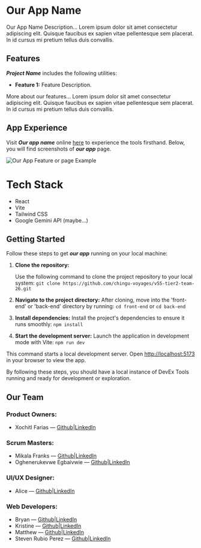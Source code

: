 # Our App Name

Our App Name Description... Lorem ipsum dolor sit amet consectetur adipiscing elit. Quisque faucibus ex sapien vitae pellentesque sem placerat. In id cursus mi pretium tellus duis convallis. 

## Features

***Project Name*** includes the following utilities:

- **Feature 1:** Feature Description.

More about our features... Lorem ipsum dolor sit amet consectetur adipiscing elit. Quisque faucibus ex sapien vitae pellentesque sem placerat. In id cursus mi pretium tellus duis convallis. 

## App Experience

Visit ***Our app name*** online [here](https://github.com/chingu-voyages/v55-tier2-team-26) to experience the tools firsthand. Below, you will find screenshots of ***our app*** page.

![Our App Feature or page Example ](https://media.tenor.com/sbfBfp3FeY8AAAAj/oia-uia.gif)

# Tech Stack

- React
- Vite
- Tailwind CSS
- Google Gemini API (maybe...)

## Getting Started

Follow these steps to get ***our app*** running on your local machine:

1. **Clone the repository:**

   Use the following command to clone the project repository to your local system: 
   `git clone https://github.com/chingu-voyages/v55-tier2-team-26.git` 
   
2. **Navigate to the project directory:**
After cloning, move into the 'front-end' or 'back-end' directory by running: `cd front-end` or `cd back-end`

3. **Install dependencies:**
Install the project's dependencies to ensure it runs smoothly: `npm install`

4. **Start the development server:**
Launch the application in development mode with Vite: `npm run dev`  

This command starts a local development server. Open [http://localhost:5173](http://localhost:5173) in your browser to view the app.

By following these steps, you should have a local instance of DevEx Tools running and ready for development or exploration.

## Our Team

### Product Owners:
- Xochitl Farias — [Github](https://github.com/xochfa)|[LinkedIn](https://www.linkedin.com/in/xfarias-scrum-master/)

### Scrum Masters:
- Mikala Franks — [Github](https://github.com/mikalafranks)|[LinkedIn](https://www.linkedin.com/in/mikala-franks-8b21b52a3/)
- Oghenerukevwe Egbaivwie — [Github](https://github.com/chingu-voyages/v55-tier2-team-26)|[LinkedIn](https://www.linkedin.com/)

### UI/UX Designer: 
- Alice — [Github](https://github.com/chingu-voyages/v55-tier2-team-26)|[LinkedIn](https://www.linkedin.com/)

### Web Developers: 
- Bryan — [Github](https://github.com/chingu-voyages/v55-tier2-team-26)|[LinkedIn](https://www.linkedin.com/)
- Kristine — [Github](https://github.com/chingu-voyages/v55-tier2-team-26)|[LinkedIn](https://www.linkedin.com/)
- Matthew — [Github](https://github.com/chingu-voyages/v55-tier2-team-26)|[LinkedIn](https://www.linkedin.com/)
- Steven Rubio Perez — [Github](https://github.com/Stevensauro?tab=repositories)|[LinkedIn](https://www.linkedin.com/in/steverp/)

